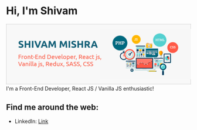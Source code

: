 # Hi, I'm Shivam 

<img src="https://github.com/smishra0722/smishra0722/blob/main/me.png" alt="banner">
I'm a Front-End Developer, React JS / Vanilla JS enthusiastic!


## Find me around the web:
- LinkedIn: <a href="https://www.linkedin.com/in/smishra0722">Link</a>

<!--
**smishra0722/smishra0722** is a ✨ _special_ ✨ repository because its `README.md` (this file) appears on your GitHub profile.

Here are some ideas to get you started:

- 🔭 I’m currently working on ...
- 🌱 I’m currently learning ...
- 👯 I’m looking to collaborate on ...
- 🤔 I’m looking for help with ...
- 💬 Ask me about ...
- 📫 How to reach me: ...
- 😄 Pronouns: ...
- ⚡ Fun fact: ...
-->
